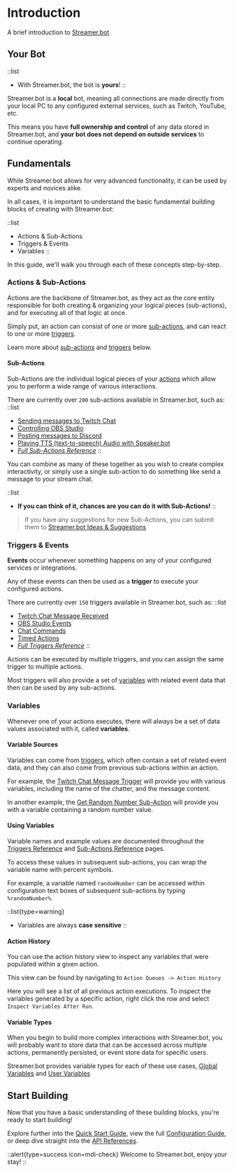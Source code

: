 # Introduction
A brief introduction to [Streamer.bot](https://streamer.bot)

## Your Bot
::list
- With Streamer.bot, the bot is **yours**!
::

Streamer.bot is a **local** bot, meaning all connections are made directly from your local PC to any configured external services, such as Twitch, YouTube, etc.

This means you have **full ownership and control** of any data stored in Streamer.bot, and **your bot does not depend on outside services** to continue operating.

## Fundamentals
While Streamer.bot allows for very advanced functionality, it can be used by experts and novices alike.

In all cases, it is important to understand the basic fundamental building blocks of creating with Streamer.bot:

::list
- Actions & Sub-Actions
- Triggers & Events
- Variables
::

In this guide, we'll walk you through each of these concepts step-by-step.

### Actions & Sub-Actions
Actions are the backbone of Streamer.bot, as they act as the core entity responsible for both creating & organizing your logical pieces (sub-actions), and for executing all of that logic at once.

Simply put, an action can consist of one or more [sub-actions](#sub-actions), and can react to one or more [triggers](#triggers).

Learn more about [sub-actions](#sub-actions) and [triggers](#triggers) below.

#### Sub-Actions
Sub-Actions are the individual logical pieces of your [actions](#actions) which allow you to perform a wide range of various interactions.

There are currently over `200` sub-actions available in Streamer.bot, such as:
::list
- [Sending messages to Twitch Chat](/api/sub-actions/platforms/twitch/chat/send-message-to-channel)
- [Controlling OBS Studio](/api/sub-actions/broadcasters/obs-studio)
- [Posting messages to Discord](/api/sub-actions/integrations/discord)
- [Playing TTS (text-to-speech) Audio with Speaker.bot](/api/sub-actions/integrations/speakerbot)
- [*Full Sub-Actions Reference*](/api/sub-actions)
::

You can combine as many of these together as you wish to create complex interactivity, or simply use a single sub-action to do something like send a message to your stream chat.

::list
 - **If you can think of it, chances are you can do it with Sub-Actions!**
::

> If you have any suggestions for new Sub-Actions, you can submit them to [Streamer.bot Ideas & Suggestions](https://ideas.streamer.bot)

### Triggers & Events
**Events** occur whenever something happens on any of your configured services or integrations.

Any of these events can then be used as a **trigger** to execute your configured actions.

There are currently over `150` triggers available in Streamer.bot, such as:
::list
- [Twitch Chat Message Received](/api/triggers/platforms/twitch)
- [OBS Studio Events](/api/triggers/broadcasters/obs-studio)
- [Chat Commands](/api/triggers/general/core/commands)
- [Timed Actions](/api/triggers/general/core/timed-actions)
- [*Full Triggers Reference*](/api/triggers)
::

Actions can be executed by multiple triggers, and you can assign the same trigger to multiple actions.

Most triggers will also provide a set of [variables](#variables) with related event data that then can be used by any sub-actions.

### Variables
Whenever one of your actions executes, there will always be a set of data values associated with it, called **variables**.

#### Variable Sources
Variables can come from [triggers](#triggers--events), which often contain a set of related event data, and they can also come from previous sub-actions within an action.

For example, the [Twitch Chat Message Trigger](/api/triggers/platforms/twitch) will provide you with various variables, including the name of the chatter, and the message content.

In another example, the [Get Random Number Sub-Action](/api/sub-actions/core) will provide you with a variable containing a random number value.

#### Using Variables
Variable names and example values are documented throughout the [Triggers Reference](/api/triggers) and [Sub-Actions Reference](/api/sub-actions) pages.

To access these values in subsequent sub-actions, you can wrap the variable name with percent symbols.

For example, a variable named `randomNumber` can be accessed within configuration text boxes of subsequent sub-actions by typing `%randomNumber%`.

::list{type=warning}
- Variables are always **case sensitive**
::

#### Action History
You can use the action history view to inspect any variables that were populated within a given action.

This view can be found by navigating to `Action Queues -> Action History`

Here you will see a list of all previous action executions. To inspect the variables generated by a specific action, right click the row and select `Inspect Variables After Run`.

#### Variable Types
When you begin to build more complex interactions with Streamer.bot, you will probably want to store data that can be accessed across multiple actions, permanently persisted, or event store data for specific users.

Streamer.bot provides variable types for each of these use cases, [Global Variables](/guide/variables/global) and [User Variables](/guide/variables/user)

## Start Building
Now that you have a basic understanding of these building blocks, you're ready to start building!

Explore further into the [Quick Start Guide](/get-started/quick-start), view the full [Configuration Guide](/guide), or deep dive straight into the [API References](/api).

::alert{type=success icon=mdi-check}
Welcome to Streamer.bot, enjoy your stay!
::